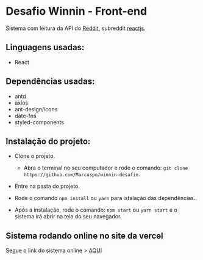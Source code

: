 # Desafio Winnin - Front-end 

Sistema com leitura da API do [Reddit](https://www.reddit.com/dev/api/), subreddit [reactjs](https://www.reddit.com/r/reactjs/).

## Linguagens usadas:

 - React

## Dependências usadas: 
 - antd 
 - axios
 - ant-design/icons
 - date-fns
 - styled-components

 ## Instalação do projeto: 

- Clone o projeto.
    - Abra o terminal no seu computador e rode o comando: `git clone https://github.com/Marcuspo/winnin-desafio`.

- Entre na pasta do projeto.

- Rode o comando `npm install` ou `yarn` para istalação das dependências..

- Após a instalação, rode o comando: `npm start` ou `yarn start` e o sistema irá abrir na tela do seu navegador.

## Sistema rodando online no site da vercel

Segue o link do sistema online > [AQUI](https://winnin-desafio.vercel.app/)